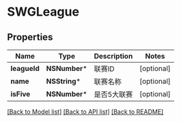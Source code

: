 # SWGLeague

## Properties
Name | Type | Description | Notes
------------ | ------------- | ------------- | -------------
**leagueId** | **NSNumber*** | 联赛ID | [optional] 
**name** | **NSString*** | 联赛名称 | [optional] 
**isFive** | **NSNumber*** | 是否5大联赛 | [optional] 

[[Back to Model list]](../README.md#documentation-for-models) [[Back to API list]](../README.md#documentation-for-api-endpoints) [[Back to README]](../README.md)


